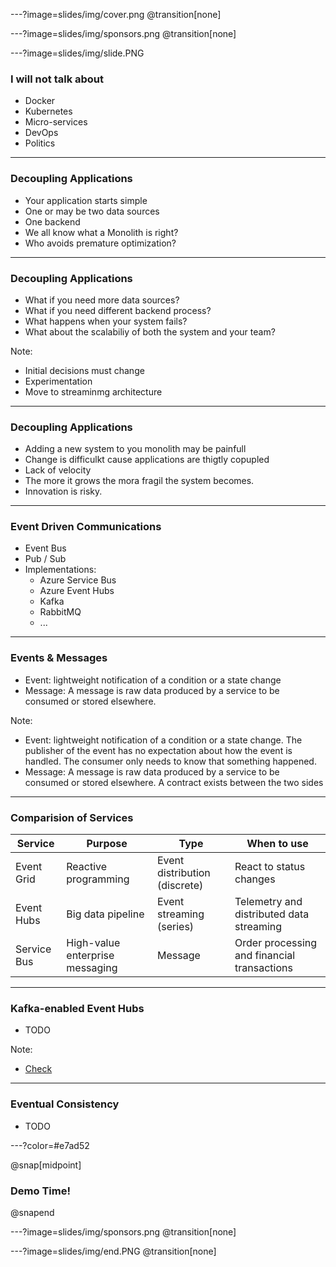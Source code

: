---?image=slides/img/cover.png
@transition[none]

---?image=slides/img/sponsors.png
@transition[none]

---?image=slides/img/slide.PNG

### I will not talk about

* Docker
* Kubernetes
* Micro-services
* DevOps
* Politics

---

### Decoupling Applications

* Your application starts simple
* One or may be two data sources
* One backend
* We all know what a Monolith is right?
* Who avoids premature optimization?

---

### Decoupling Applications

* What if you need more data sources?
* What if you need different backend process?
* What happens when your system fails?
* What about the scalabiliy of both the system and your team?

Note:

* Initial decisions must change
* Experimentation
* Move to streaminmg architecture

---

### Decoupling Applications

* Adding a new system to you monolith may be painfull
* Change is difficulkt cause applications are thigtly copupled
* Lack of velocity
* The more it grows the mora fragil the system becomes.
* Innovation is risky.

---

### Event Driven Communications

* Event Bus
* Pub / Sub
* Implementations:
  * Azure Service Bus
  * Azure Event Hubs
  * Kafka
  * RabbitMQ
  * ...

---

### Events & Messages

* Event: lightweight notification of a condition or a state change
* Message: A message is raw data produced by a service to be consumed or stored elsewhere.

Note:

* Event: lightweight notification of a condition or a state change. The publisher of the event has no expectation about how the event is handled. The consumer only needs to know that something happened.
* Message: A message is raw data produced by a service to be consumed or stored elsewhere. A contract exists between the two sides

---

### Comparision of Services

| Service | Purpose | Type | When to use |
| ------- | ------- | ---- | ----------- |
| Event Grid | Reactive programming | Event distribution (discrete) | React to status changes |
| Event Hubs | Big data pipeline | Event streaming (series) | Telemetry and distributed data streaming |
| Service Bus | High-value enterprise messaging | Message | Order processing and financial transactions |

---

### Kafka-enabled Event Hubs

* TODO

Note:

* [Check](https://docs.microsoft.com/en-us/azure/event-hubs/event-hubs-for-kafka-ecosystem-overview)

---

### Eventual Consistency

* TODO

---?color=#e7ad52

@snap[midpoint]
### Demo Time!
@snapend

---?image=slides/img/sponsors.png
@transition[none]

---?image=slides/img/end.PNG
@transition[none]